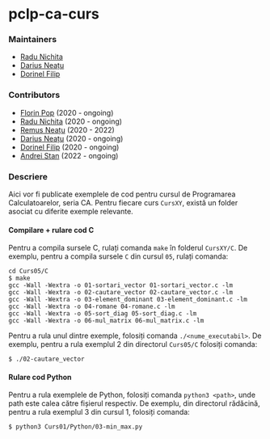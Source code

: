 # pclp-ca-curs

### Maintainers
* [Radu Nichita](https://github.com/RaduNichita)
* [Darius Neațu](https://github.com/neatudarius)
* [Dorinel Filip](https://github.com/dorinelfilip)

### Contributors

* [Florin Pop](https://github.com/florinpop1981) (2020 - ongoing)
* [Radu Nichita](https://github.com/RaduNichita) (2020 - ongoing)
* [Remus Neațu](https://github.com/RemusNeatu) (2020 - 2022)
* [Darius Neațu](https://github.com/neatudarius) (2020 - ongoing)
* [Dorinel Filip](https://github.com/dorinelfilip) (2020 - ongoing)
* [Andrei Stan](https://github.com/Grizzlly) (2022 - ongoing)

### Descriere

Aici vor fi publicate exemplele de cod pentru cursul de Programarea Calculatoarelor, seria CA.
Pentru fiecare curs `CursXY`, există un folder asociat cu diferite exemple relevante.

#### Compilare + rulare cod C

Pentru a compila sursele C, rulați comanda `make` în folderul `CursXY/C`.
De exemplu, pentru a compila sursele `C` din cursul `05`, rulați comanda:

```console
cd Curs05/C
$ make
gcc -Wall -Wextra -o 01-sortari_vector 01-sortari_vector.c -lm
gcc -Wall -Wextra -o 02-cautare_vector 02-cautare_vector.c -lm
gcc -Wall -Wextra -o 03-element_dominant 03-element_dominant.c -lm
gcc -Wall -Wextra -o 04-romane 04-romane.c -lm
gcc -Wall -Wextra -o 05-sort_diag 05-sort_diag.c -lm
gcc -Wall -Wextra -o 06-mul_matrix 06-mul_matrix.c -lm
```

Pentru a rula unul dintre exemple, folosiți comanda `./<nume_executabil>`.
De exemplu, pentru a rula exemplul 2 din directorul `Curs05/C` folosiți comanda:

```console
$ ./02-cautare_vector
```

#### Rulare cod Python
Pentru a rula exemplele de Python, folosiți comanda `python3 <path>`, unde path este calea către fișierul respectiv. De exemplu, din directorul rădăcină, pentru a rula exemplul 3 din cursul 1, folosiți comanda:

```console
$ python3 Curs01/Python/03-min_max.py
```